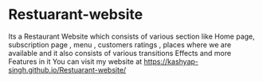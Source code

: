 # Restuarant-website
Its a Restaurant Website which consists of various section like Home page, subscription page , menu , customers ratings , places where we are available and it also consists of various transitions Effects and more Features in it
You can visit my website at https://kashyap-singh.github.io/Restuarant-website/
